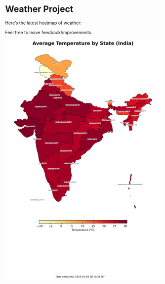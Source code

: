 # Weather Project

Here’s the latest heatmap of weather:

Feel free to leave feedback/improvements.

![India Heatmap](docs/assets/india_heatmap.png?v=F38AC9)
